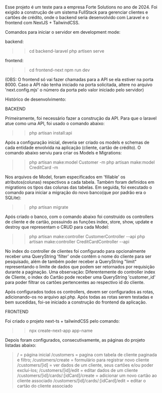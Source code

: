 Esse projeto é um teste para a empresa Forte Solutions no ano de 2024. Foi exigido a construção de um sistema FullStack para gerenciar clientes e cartões de crédito, onde o backend seria desenvolvido com Laravel e o frontend com NextJS + TailwindCSS. 

Comandos para iniciar o servidor em development mode:

backend:
>> cd backend-laravel
>> php artisen serve

frontend:
>> cd frontend-next
>> npm run dev

(OBS: O frontend só vai fazer chamadas para a API se ela estiver na porta 8000. Caso a API não tenha iniciado na porta solicitada, altere no arquivo 'next.config.mjs' o número da porta pelo valor iniciado pelo servidor)






Histórico de desenvolvimento:



BACKEND

Primeiramente, foi necessário fazer a construção da API. Para que o laravel atue como uma API, foi usado o comando abaixo:

>> php artisan install:api

Após a configuração inicial, deveria ser criado os models e schemas de cada entidade envolvida na aplicação (cliente, cartão de crédito). O comando abaixo serviu para criar os Models e Migrations: 

>>php artisan make:model Customer -m
>>php artisan make:model CreditCard -m

Nos arquivos de Model, foram especificados em 'fillable' os atributos(colunas) respectivos a cada tabela. Também foram definidos em migrations os tipos das colunas das tabelas. Em seguida, foi executado o comando para iniciar a migração do novo banco(que por padrão era o SQLite):

>> php artisan migrate

Após criado o banco, com o comando abaixo foi construido os controllers de cliente e de cartão, possuindo as funções index, store, show, update e destroy que representam o CRUD para cada Model:

>> php artisan make:controller CustomerController --api
>> php artisan make:controller CreditCardController --api

No index do controller de clientes foi configurado para opcionalmente receber uma QueryString 'filter' onde contêm o nome do cliente para ser pesquisado, além de também poder receber a QueryString "limit" representando o limite de dados que podem ser retornados por requisição durante a paginação.
Uma observação: Diferentemente do controller index de Cliente, o index do Cartão pode receber uma QueryString 'customer_id' para poder filtrar os cartões pertencentes ao respectivo id do cliente.

Após configurados todos os controllers, devem ser configurados as rotas, adicionando-os no arquivo api.php.
Após todas as rotas serem testadas e bem sucedidas, foi-se iniciado a construção do frontend da aplicação.



FRONTEND

Foi criado o projeto next-ts + tailwindCSS pelo comando:

>> npx create-next-app app-name

Depois foram configurados, consecutivamente, as páginas do projeto listadas abaixo: 
> / = página inicial
> /customers = pagina com tabela de cliente paginada e filtro;
> /customers/create = formulário para registrar  novo cliente
> /customers/[id] = ver dados de um cliente, seus cartões e/ou poder excluí-los;
> /customers/[id]/edit = editar dados de um cliente
> /customers/[id]/cards/:[idCard]/create = adicionar um novo cartão ao cliente associado
> /customers/[id]/cards/:[idCard]/edit = editar o cartão do cliente associado







